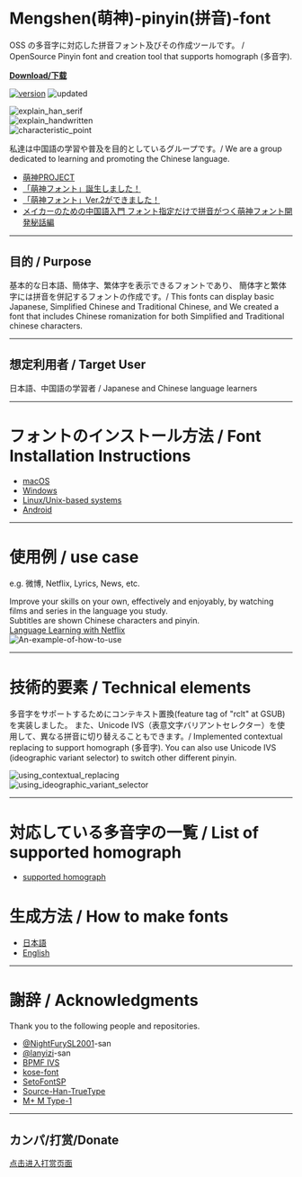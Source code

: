 # Mengshen(萌神)-pinyin(拼音)-font
OSS の多音字に対応した拼音フォント及びその作成ツールです。 / OpenSource Pinyin font and creation tool that supports homograph (多音字).

**[Download/下载](https://github.com/MaruTama/pinyin-font-tools/releases)**  
<!-- [![Download/下载](https://img.shields.io/badge/Download-↓-yellow.svg)](https://github.com/MaruTama/pinyin-font-tools/releases)   -->

[![version](https://img.shields.io/badge/Version-1.02-brightgreen.svg)](https://github.com/nongthaihoang/custom_font_installer/releases/tag/v1.02) 
![updated](https://img.shields.io/badge/Updated-Dec_19,_2020-green.svg) 

![explain_han_serif](./imgs/explain_han_serif.png)  
![explain_handwritten](./imgs/explain_handwritten.png)  
![characteristic_point](./imgs/characteristic_point.png)  


私達は中国語の学習や普及を目的としているグループです。/ We are a group dedicated to learning and promoting the Chinese language.  
- [萌神PROJECT](https://mengshen-project.com/)
- [「萌神フォント」誕生しました！](https://note.com/geekzhongwen/n/n7a6f26a885d1)
- [「萌神フォント」Ver.2ができました！](https://note.com/geekzhongwen/n/nf9552d4bdf66)
- [メイカーのための中国語入門 フォント指定だけで拼音がつく萌神フォント開発秘話編](https://booth.pm/ja/items/1888270)
----

## 目的 / Purpose
基本的な日本語、簡体字、繁体字を表示できるフォントであり、
簡体字と繁体字には拼音を併記するフォントの作成です。/
This fonts can display basic Japanese, Simplified Chinese and Traditional Chinese, and We created a font that includes Chinese romanization for both Simplified and Traditional chinese characters.

----

## 想定利用者 / Target User
日本語、中国語の学習者 / Japanese and Chinese language learners

----

# フォントのインストール方法 / Font Installation Instructions
- [macOS](https://support.apple.com/en-us/HT201749)
- [Windows](https://support.microsoft.com/en-us/help/314960/how-to-install-or-remove-a-font-in-windows)
- [Linux/Unix-based systems](https://github.com/adobe-fonts/source-code-pro/issues/17#issuecomment-8967116)
- [Android](./doc/HOW_TO_APPLY_FONT_ON_ANDROOID.md)

----

# 使用例 / use case
e.g. 微博, Netflix, Lyrics, News, etc.

Improve your skills on your own, effectively and enjoyably, by watching films and series in the language you study.  
Subtitles are shown Chinese characters and pinyin.  
[Language Learning with Netflix](https://chrome.google.com/webstore/detail/language-learning-with-ne/hoombieeljmmljlkjmnheibnpciblicm?hl=en)  
![An-example-of-how-to-use](./imgs/An-example-of-how-to-use.png)

----

# 技術的要素 / Technical elements
多音字をサポートするためにコンテキスト置換(feature tag of "rclt" at GSUB)を実装しました。
また、Unicode IVS（表意文字バリアントセレクター）を使用して、異なる拼音に切り替えることもできます。/
Implemented contextual replacing to support homograph (多音字).
You can also use Unicode IVS (ideographic variant selector) to switch other different pinyin.  
<!-- ![](./imgs/2020-10-25-19.17.04.gif) -->
![using_contextual_replacing](./imgs/using_contextual_replacing.gif)  
![using_ideographic_variant_selector](./imgs/using_ideographic_variant_selector.gif)  

----

# 対応している多音字の一覧 / List of supported homograph
- [supported homograph](./doc/DUOYINZI_DICTIONARY.md)

# 生成方法 / How to make fonts
- [日本語](./doc/HOW_TO_MAKE_JP.md)  
- [English](./doc/HOW_TO_MAKE_EN.md)

----

# 謝辞 / Acknowledgments
Thank you to the following people and repositories. 
- [@NightFurySL2001](https://github.com/NightFurySL2001)-san
- [@lanyizi](https://github.com/lanyizi)-san
- [BPMF IVS](https://github.com/ButTaiwan/bpmfvs)
- [kose-font](https://github.com/lxgw/kose-font)
- [SetoFontSP](https://ja.osdn.net/projects/setofont/releases/p14368)
- [Source-Han-TrueType](https://github.com/Pal3love/Source-Han-TrueType)
- [M+ M Type-1](https://mplus-fonts.osdn.jp/about.html)

----

## カンパ/打赏/Donate
[点击进入打赏页面](./doc/DONATE.md)
